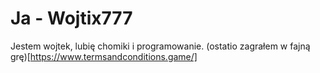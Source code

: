 # Ja - Wojtix777
Jestem wojtek, lubię chomiki i programowanie.
(ostatio zagrałem w fajną grę)[https://www.termsandconditions.game/]
